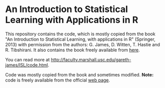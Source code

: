 # An Introduction to Statistical Learning with Applications in R

This repository contains the code, which is mostly copied from the book "An Introduction to Statistical Learning, with applications in R"  (Springer, 2013) with permission from the authors: G. James, D. Witten,  T. Hastie and R. Tibshirani. It also contains the book freely available from [here](http://faculty.marshall.usc.edu/gareth-james/ISL/ISLR%20Seventh%20Printing.pdf).

You can read more at http://faculty.marshall.usc.edu/gareth-james/ISL/code.html.

Code was mostly copied from the book and sometimes modified. **Note:** code is freely available from the official [web page](http://faculty.marshall.usc.edu/gareth-james/ISL/code.html).

